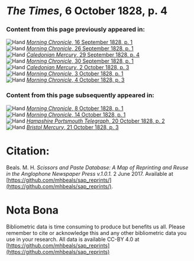 # *The Times*, 6 October 1828, p. 4  
  
### Content from this page previously appeared in:  
![Hand](http://scissorsandpaste.net/wp-content/uploads/2017/06/smallhandpointer.png) [*Morning Chronicle*, 16 September 1828, p. 1](https://mhbeals.github.io/sap_html/Morning-Chronicle/Morning-Chronicle-16-September-1828-p-1)  
![Hand](http://scissorsandpaste.net/wp-content/uploads/2017/06/smallhandpointer.png) [*Morning Chronicle*, 26 September 1828, p. 1](https://mhbeals.github.io/sap_html/Morning-Chronicle/Morning-Chronicle-26-September-1828-p-1)  
![Hand](http://scissorsandpaste.net/wp-content/uploads/2017/06/smallhandpointer.png) [*Caledonian Mercury*, 29 September 1828, p. 4](https://mhbeals.github.io/sap_html/Caledonian-Mercury/Caledonian-Mercury-29-September-1828-p-4)  
![Hand](http://scissorsandpaste.net/wp-content/uploads/2017/06/smallhandpointer.png) [*Morning Chronicle*, 30 September 1828, p. 1](https://mhbeals.github.io/sap_html/Morning-Chronicle/Morning-Chronicle-30-September-1828-p-1)  
![Hand](http://scissorsandpaste.net/wp-content/uploads/2017/06/smallhandpointer.png) [*Caledonian Mercury*, 2 October 1828, p. 3](https://mhbeals.github.io/sap_html/Caledonian-Mercury/Caledonian-Mercury-2-October-1828-p-3)  
![Hand](http://scissorsandpaste.net/wp-content/uploads/2017/06/smallhandpointer.png) [*Morning Chronicle*, 3 October 1828, p. 1](https://mhbeals.github.io/sap_html/Morning-Chronicle/Morning-Chronicle-3-October-1828-p-1)  
![Hand](http://scissorsandpaste.net/wp-content/uploads/2017/06/smallhandpointer.png) [*Morning Chronicle*, 4 October 1828, p. 3](https://mhbeals.github.io/sap_html/Morning-Chronicle/Morning-Chronicle-4-October-1828-p-3)  
  
### Content from this page subsequently appeared in:  
![Hand](http://scissorsandpaste.net/wp-content/uploads/2017/06/smallhandpointer.png) [*Morning Chronicle*, 8 October 1828, p. 1](https://mhbeals.github.io/sap_html/Morning-Chronicle/Morning-Chronicle-8-October-1828-p-1)  
![Hand](http://scissorsandpaste.net/wp-content/uploads/2017/06/smallhandpointer.png) [*Morning Chronicle*, 14 October 1828, p. 1](https://mhbeals.github.io/sap_html/Morning-Chronicle/Morning-Chronicle-14-October-1828-p-1)  
![Hand](http://scissorsandpaste.net/wp-content/uploads/2017/06/smallhandpointer.png) [*Hampshire Portsmouth Telegraph*, 20 October 1828, p. 2](https://mhbeals.github.io/sap_html/Hampshire-Portsmouth-Telegraph/Hampshire-Portsmouth-Telegraph-20-October-1828-p-2)  
![Hand](http://scissorsandpaste.net/wp-content/uploads/2017/06/smallhandpointer.png) [*Bristol Mercury*, 21 October 1828, p. 3](https://mhbeals.github.io/sap_html/Bristol-Mercury/Bristol-Mercury-21-October-1828-p-3)  


# Citation: 

Beals. M. H. *Scissors and Paste Database: A Map of Reprinting and Reuse in the Anglophone Newspaper Press v.1.0.1.* 2 June 2017. Available at [https://github.com/mhbeals/sap_reprints/](https://github.com/mhbeals/sap_reprints/). 

# Nota Bona

Bibliometric data is time consuming to produce but benefits us all. Please remember to cite or acknowledge this and any other bibliometric data you use in your research. All data is available CC-BY 4.0 at [https://github.com/mhbeals/sap_reprints](https://github.com/mhbeals/sap_reprints)